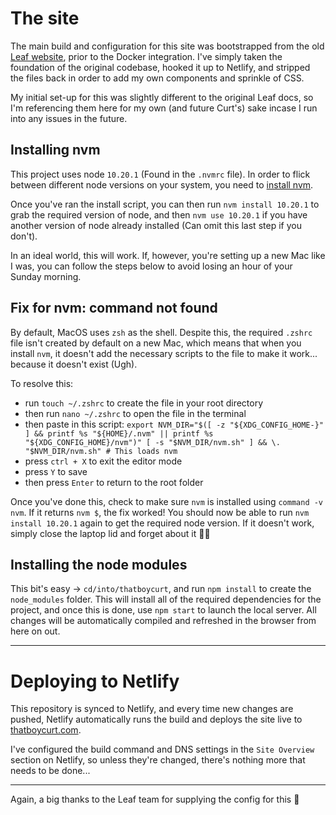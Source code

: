 # The site

The main build and configuration for this site was bootstrapped from the old [Leaf website][leaf], prior to the Docker integration. I've simply taken the foundation of the original codebase, hooked it up to Netlify, and stripped the files back in order to add my own components and sprinkle of CSS.

[leaf]: https://weareleaf.com/

My initial set-up for this was slightly different to the original Leaf docs, so I'm referencing them here for my own (and future Curt's) sake incase I run into any issues in the future.

## Installing nvm

This project uses node `10.20.1` (Found in the `.nvmrc` file). In order to flick between different node versions on your system, you need to [install nvm][nvm].

[nvm]: https://github.com/nvm-sh/nvm

Once you've ran the install script, you can then run `nvm install 10.20.1` to grab the required version of node, and then `nvm use 10.20.1` if you have another version of node already installed (Can omit this last step if you don't).

In an ideal world, this will work. If, however, you're setting up a new Mac like I was, you can follow the steps below to avoid losing an hour of your Sunday morning.

## Fix for nvm: command not found

By default, MacOS uses `zsh` as the shell. Despite this, the required `.zshrc` file isn't created by default on a new Mac, which means that when you install `nvm`, it doesn't add the necessary scripts to the file to make it work... because it doesn't exist (Ugh).

To resolve this:

- run `touch ~/.zshrc` to create the file in your root directory
- then run `nano ~/.zshrc` to open the file in the terminal
- then paste in this script: `export NVM_DIR="$([ -z "${XDG_CONFIG_HOME-}" ] && printf %s "${HOME}/.nvm" || printf %s "${XDG_CONFIG_HOME}/nvm")" [ -s "$NVM_DIR/nvm.sh" ] && \. "$NVM_DIR/nvm.sh" # This loads nvm`
- press `ctrl + X` to exit the editor mode
- press `Y` to save
- then press `Enter` to return to the root folder

Once you've done this, check to make sure `nvm` is installed using `command -v nvm`. If it returns `nvm $`, the fix worked! You should now be able to run `nvm install 10.20.1` again to get the required node version. If it doesn't work, simply close the laptop lid and forget about it 👍🏻

## Installing the node modules

This bit's easy -> `cd/into/thatboycurt`, and run `npm install` to create the `node_modules` folder. This will install all of the required dependencies for the project, and once this is done, use `npm start` to launch the local server. All changes will be automatically compiled and refreshed in the browser from here on out.

---

# Deploying to Netlify

This repository is synced to Netlify, and every time new changes are pushed, Netlify automatically runs the build and deploys the site live to [thatboycurt.com][site].

I've configured the build command and DNS settings in the `Site Overview` section on Netlify, so unless they're changed, there's nothing more that needs to be done...

[site]: https://thatboycurt.com/

---

Again, a big thanks to the Leaf team for supplying the config for this 💙
